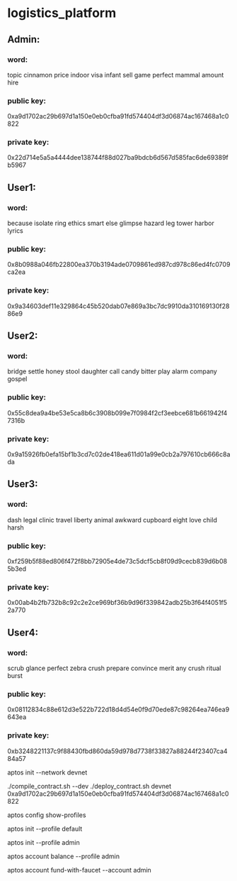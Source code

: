 # logistics_platform

## Admin:
### word:
topic cinnamon price indoor visa infant sell game perfect mammal amount hire
### public key:
0xa9d1702ac29b697d1a150e0eb0cfba91fd574404df3d06874ac167468a1c0822
### private key:
0x22d714e5a5a4444dee138744f88d027ba9bdcb6d567d585fac6de69389fb5967

## User1: 
### word:
because isolate ring ethics smart else glimpse hazard leg tower harbor lyrics
### public key:
0x8b0988a046fb22800ea370b3194ade0709861ed987cd978c86ed4fc0709ca2ea
### private key:
0x9a34603def11e329864c45b520dab07e869a3bc7dc9910da310169130f2886e9

## User2:
### word:
bridge settle honey stool daughter call candy bitter play alarm company gospel
### public key:
0x55c8dea9a4be53e5ca8b6c3908b099e7f0984f2cf3eebce681b661942f47316b
### private key:
0x9a15926fb0efa15bf1b3cd7c02de418ea611d01a99e0cb2a797610cb666c8ada

## User3:
### word:
dash legal clinic travel liberty animal awkward cupboard eight love child harsh
### public key:
0xf259b5f88ed806f472f8bb72905e4de73c5dcf5cb8f09d9cecb839d6b085b3ed
### private key:
0x00ab4b2fb732b8c92c2e2ce969bf36b9d96f339842adb25b3f64f4051f52a770

## User4:
### word:
scrub glance perfect zebra crush prepare convince merit any crush ritual burst
### public key:
0x08112834c88e612d3e522b722d18d4d54e0f9d70ede87c98264ea746ea9643ea
### private key:
0xb3248221137c9f88430fbd860da59d978d7738f33827a88244f23407ca484a57


aptos init --network devnet

./compile_contract.sh --dev
./deploy_contract.sh devnet 0xa9d1702ac29b697d1a150e0eb0cfba91fd574404df3d06874ac167468a1c0822

aptos config show-profiles

aptos init --profile default


aptos init --profile admin

aptos account balance --profile admin

aptos account fund-with-faucet --account admin